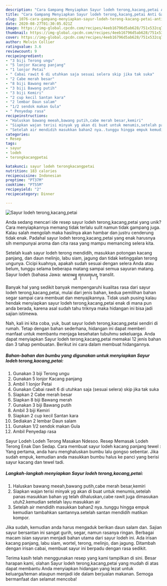 ```yaml
---
description: "Cara Gampang Menyiapkan Sayur lodeh terong,kacang,petai Anti Gagal"
title: "Cara Gampang Menyiapkan Sayur lodeh terong,kacang,petai Anti Gagal"
slug: 1076-cara-gampang-menyiapkan-sayur-lodeh-terong-kacang-petai-anti-gagal
date: 2020-08-27T01:30:05.021Z
image: https://img-global.cpcdn.com/recipes/4eeb16796d5ab628/751x532cq70/sayur-lodeh-terongkacangpetai-foto-resep-utama.jpg
thumbnail: https://img-global.cpcdn.com/recipes/4eeb16796d5ab628/751x532cq70/sayur-lodeh-terongkacangpetai-foto-resep-utama.jpg
cover: https://img-global.cpcdn.com/recipes/4eeb16796d5ab628/751x532cq70/sayur-lodeh-terongkacangpetai-foto-resep-utama.jpg
author: Melvin Collier
ratingvalue: 3.6
reviewcount: 9
recipeingredient:
- "3 biji Terong ungu"
- "5 lonjor Kacang panjang"
- "1 lonjor Petai"
- " Cabai rawit 6 di utuhkan saja sesuai selera skip jika tak suka"
- "2 Cabe merah besar"
- "8 biji Bawang merah"
- "3 biji Bawang putih"
- "3 biji Kemiri"
- "2 cup kecil Santan kara"
- "2 lembar Daun salam"
- "1/2 sendok makan Gula"
- " Penyedap rasa"
recipeinstructions:
- "Haluskan bawang meeah,bawang putih,cabe merah besar,kemiri"
- "Siapkan wajan terisi minyak yg akan di buat untuk menumis,setelah panas masukkan bahan yg telah dihaluskan,cabe rawit juga dimasukan utuh2.kemudian setelah layu masukkan air"
- "Setelah air mendidih masukkan bahan2 nya..tunggu hingga empuk kemudian tambahkan santannya.setelah santan mendidih matikan kompor."
categories:
- Resep
tags:
- sayur
- lodeh
- terongkacangpetai

katakunci: sayur lodeh terongkacangpetai 
nutrition: 183 calories
recipecuisine: Indonesian
preptime: "PT37M"
cooktime: "PT55M"
recipeyield: "2"
recipecategory: Dinner

---
```



![Sayur lodeh terong,kacang,petai](https://img-global.cpcdn.com/recipes/4eeb16796d5ab628/751x532cq70/sayur-lodeh-terongkacangpetai-foto-resep-utama.jpg)

Anda sedang mencari ide resep sayur lodeh terong,kacang,petai yang unik? Cara menyiapkannya memang tidak terlalu sulit namun tidak gampang juga. Kalau salah mengolah maka hasilnya akan hambar dan justru cenderung tidak enak. Padahal sayur lodeh terong,kacang,petai yang enak harusnya sih mempunyai aroma dan cita rasa yang mampu memancing selera kita.

Setelah kuah sayur lodeh terong mendidih, masukkan potongan kacang panjang, dan daun melinjo, labu siam, jagung dan tidak ketinggalan terong ungunya. Cicipi kuahnya, apakah sudah sesuai dengan selera Anda atau belum, tunggu selama beberapa matang sampai semua sayuran matang. Sayur lodeh (bahasa Jawa: ꦗꦔꦤ꧀ ꦭꦺꦴꦝꦺꦃ, translit.

Banyak hal yang sedikit banyak mempengaruhi kualitas rasa dari sayur lodeh terong,kacang,petai, mulai dari jenis bahan, kedua pemilihan bahan segar sampai cara membuat dan menyajikannya. Tidak usah pusing kalau hendak menyiapkan sayur lodeh terong,kacang,petai enak di mana pun anda berada, karena asal sudah tahu triknya maka hidangan ini bisa jadi sajian istimewa.


Nah, kali ini kita coba, yuk, buat sayur lodeh terong,kacang,petai sendiri di rumah. Tetap dengan bahan sederhana, hidangan ini dapat memberi manfaat untuk membantu menjaga kesehatan tubuhmu sekeluarga. Anda dapat menyiapkan Sayur lodeh terong,kacang,petai memakai 12 jenis bahan dan 3 tahap pembuatan. Berikut ini cara dalam membuat hidangannya.

<!--inarticleads1-->

##### Bahan-bahan dan bumbu yang digunakan untuk menyiapkan Sayur lodeh terong,kacang,petai:

1. Gunakan 3 biji Terong ungu
1. Gunakan 5 lonjor Kacang panjang
1. Ambil 1 lonjor Petai
1. Gunakan  Cabai rawit 6 di utuhkan saja (sesuai selera) skip jika tak suka
1. Siapkan 2 Cabe merah besar
1. Siapkan 8 biji Bawang merah
1. Gunakan 3 biji Bawang putih
1. Ambil 3 biji Kemiri
1. Siapkan 2 cup kecil Santan kara
1. Sediakan 2 lembar Daun salam
1. Gunakan 1/2 sendok makan Gula
1. Ambil  Penyedap rasa


Sayur Lodeh Lodeh Terong Masakan Ndesoo. Resep Memasak Lodeh Terong Enak Dan Sedap. Cara membuat sayur lodeh kacang panjang tewel : Yang pertama, anda haru menghaluskan bumbu lalu gongso sebentar. Jika sudah empuk, kemudian anda masukkan bumbu halus ke panci yang berisi sayur kacang dan tewel tadi. 

<!--inarticleads2-->

##### Langkah-langkah menyiapkan Sayur lodeh terong,kacang,petai:

1. Haluskan bawang meeah,bawang putih,cabe merah besar,kemiri
1. Siapkan wajan terisi minyak yg akan di buat untuk menumis,setelah panas masukkan bahan yg telah dihaluskan,cabe rawit juga dimasukan utuh2.kemudian setelah layu masukkan air
1. Setelah air mendidih masukkan bahan2 nya..tunggu hingga empuk kemudian tambahkan santannya.setelah santan mendidih matikan kompor.


Jika sudah, kemudian anda harus mengaduk berikan daun salam dan. Sajian sayur bersantan ini sangat gurih, segar, namun rasanya ringan. Berbagai macam isian sayuran menjadi bahan utama dari sayur lodeh ini. Ada irisan kacang panjang, labu siam, wortel, terong, melinjo, dan jagung. Ditambah dengan irisan cabai, membuat sayur ini berpadu dengan rasa sedikit. 

Terima kasih telah menggunakan resep yang kami tampilkan di sini. Besar harapan kami, olahan Sayur lodeh terong,kacang,petai yang mudah di atas dapat membantu Anda menyiapkan hidangan yang lezat untuk keluarga/teman ataupun menjadi ide dalam berjualan makanan. Semoga bermanfaat dan selamat mencoba!

